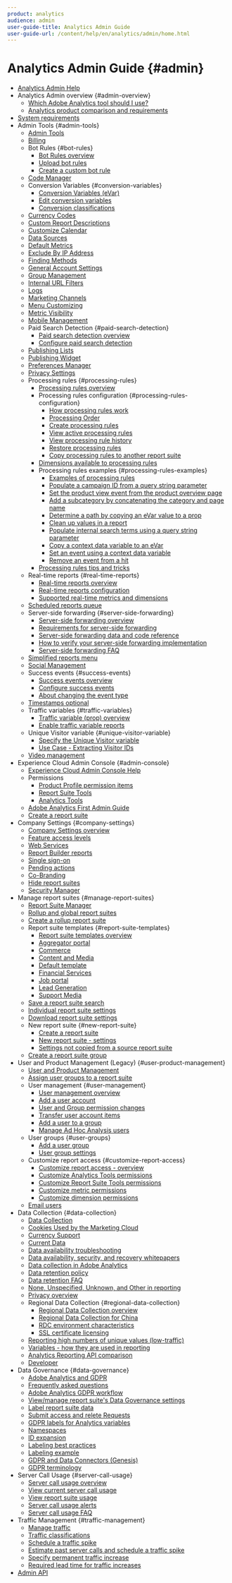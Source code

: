 ```yaml
---
product: analytics
audience: admin
user-guide-title: Analytics Admin Guide
user-guide-url: /content/help/en/analytics/admin/home.html
---
```


# Analytics Admin Guide {#admin}

+ [Analytics Admin Help](home.md)
+ Analytics Admin overview {#admin-overview}
    + [Which Adobe Analytics tool should I use?](c-analytics-product-comparison/which-analytics-tool.md)
    + [Analytics product comparison and requirements](c-analytics-product-comparison/analytics-product-comparison.md)
+ [System requirements](c-system-requirements/sys-reqs.md)
+ Admin Tools {#admin-tools}
    + [Admin Tools](admin/c-admin-tools.md)
    + [Billing](admin/billing-admin.md)
    + Bot Rules {#bot-rules}
        + [Bot Rules overview](admin/bot-rules/bot-rules.md)
        + [Upload bot rules](admin/bot-rules/t-upload-bot-rules.md)
        + [Create a custom bot rule](admin/bot-rules/t-create-bot-rules.md)
    + [Code Manager](admin/code-manager-admin.md)
    + Conversion Variables {#conversion-variables}
        + [Conversion Variables (eVar)](admin/conversion-var-admin/conversion-var-admin.md)
        + [Edit conversion variables](admin/conversion-var-admin/t-conversion-variables-admin.md)
        + [Conversion classifications](admin/conversion-var-admin/conversion-classifications.md)
    + [Currency Codes](admin/currency.md)
    + [Custom Report Descriptions](admin/custom-desc-admin.md)
    + [Customize Calendar](admin/custom-calendar.md)
    + [Data Sources](admin/data-sources.md)
    + [Default Metrics](admin/default-metrics.md)
    + [Exclude By IP Address](admin/exclude-ip.md)
    + [Finding Methods](admin/finding-methods.md)
    + [General Account Settings](admin/general-acct-settings-admin.md)
    + [Group Management](admin/group.md)
    + [Internal URL Filters](admin/internal-url-filter-admin.md)
    + [Logs](admin/logs.md)
    + [Marketing Channels](admin/marketing-channels-admin.md)
    + [Menu Customizing](admin/customize-menus.md)
    + [Metric Visibility](admin/metric-visibility.md)
    + [Mobile Management](admin/mobile-management.md)
    + Paid Search Detection {#paid-search-detection}
        + [Paid search detection overview](admin/paid-search-detection/paid-search-detection.md)
        + [Configure paid search detection](admin/paid-search-detection/t-paid-search-detection.md)
    + [Publishing Lists](admin/publishing-list.md)
    + [Publishing Widget](admin/publishing-widgets-admin.md)
    + [Preferences Manager](admin/preferences-manager.md)
    + [Privacy Settings](admin/privacy-settings.md)
    + Processing rules {#processing-rules}
        + [Processing rules overview](admin/c-processing-rules/processing-rules.md)
        + Processing rules configuration {#processing-rules-configuration}
            + [How processing rules work](admin/c-processing-rules/c-processing-rules-configuration/processing-rules-about.md)
            + [Processing Order](admin/c-processing-rules/c-processing-rules-configuration/processing-rule-order.md)
            + [Create processing rules](admin/c-processing-rules/c-processing-rules-configuration/t-processing-rules.md)
            + [View active processing rules](admin/c-processing-rules/c-processing-rules-configuration/t-processing-rules-view.md)
            + [View processing rule history](admin/c-processing-rules/c-processing-rules-configuration/t-processing-rule-view-history.md)
            + [Restore processing rules](admin/c-processing-rules/c-processing-rules-configuration/t-processing-rules-restore.md)
            + [Copy processing rules to another report suite](admin/c-processing-rules/c-processing-rules-configuration/t-processing-rules-copy-to-rs.md)
        + [Dimensions available to processing rules](admin/c-processing-rules/processing-rule-dimensions.md)
        + Processing rules examples {#processing-rules-examples}
            + [Examples of processing rules](admin/c-processing-rules/processing-rules-examples/processing-rules-examples.md)
            + [Populate a campaign ID from a query string parameter](admin/c-processing-rules/processing-rules-examples/processing-rules-populate-campaign-id.md)
            + [Set the product view event from the product overview page](admin/c-processing-rules/processing-rules-examples/setting-the-product-view-event.md)
            + [Add a subcategory by concatenating the category and page name](admin/c-processing-rules/processing-rules-examples/subcategory-concatenating.md)
            + [Determine a path by copying an eVar value to a prop](admin/c-processing-rules/processing-rules-examples/processing-rules-determining-path.md)
            + [Clean up values in a report](admin/c-processing-rules/processing-rules-examples/clean-up-values-in-a-report.md)
            + [Populate internal search terms using a query string parameter](admin/c-processing-rules/processing-rules-examples/processing-rules-populating-internal-search.md)
            + [Copy a context data variable to an eVar](admin/c-processing-rules/processing-rules-examples/processing-rules-copy-context-data.md)
            + [Set an event using a context data variable](admin/c-processing-rules/processing-rules-examples/processing-rules-copy-context-data-event.md)
            + [Remove an event from a hit](admin/c-processing-rules/processing-rules-examples/processing-rules-remove-event.md)
        + [Processing rules tips and tricks](admin/c-processing-rules/processing-rules-tips.md)
    + Real-time reports {#real-time-reports}
        + [Real-time reports overview](admin/realtime/realtime.md)
        + [Real-time reports configuration](admin/realtime/t-realtime-admin.md)
        + [Supported real-time metrics and dimensions](admin/realtime/realtime-metrics.md)
    + [Scheduled reports queue](admin/scheduled-reports-admin.md)
    + Server-side forwarding {#server-side-forwarding}
        + [Server-side forwarding overview](admin/c-server-side-forwarding/ssf.md)
        + [Requirements for server-side forwarding](admin/c-server-side-forwarding/ssf-requirements.md)
        + [Server-side forwarding data and code reference](admin/c-server-side-forwarding/ssf-reference.md)
        + [How to verify your server-side forwarding implementation](admin/c-server-side-forwarding/ssf-verify.md)
        + [Server-side forwarding FAQ](admin/c-server-side-forwarding/ssf-faq.md)
    + [Simplified reports menu](admin/t-simplified-menu.md)
    + [Social Management](admin/social-management.md)
    + Success events {#success-events}
        + [Success events overview](admin/c-success-events/success-event.md)
        + [Configure success events](admin/c-success-events/t-success-events.md)
        + [About changing the event type](admin/c-success-events/event-type.md)
    + [Timestamps optional](admin/timestamp-optional.md)
    + Traffic variables {#traffic-variables}
        + [Traffic variable (prop) overview](admin/c-traffic-variables/traffic-var.md)
        + [Enable traffic variable reports](admin/c-traffic-variables/t-traffic-variable.md)
    + Unique Visitor variable {#unique-visitor-variable}
        + [Specify the Unique Visitor variable](admin/unique-visitor-variable-admin/t-unique-visitor-variable.md)
        + [Use Case - Extracting Visitor IDs](admin/unique-visitor-variable-admin/extract-visitorids-usecase.md)
    + [Video management](admin/video-management.md)
+ Experience Cloud Admin Console {#admin-console}
    + [Experience Cloud Admin Console Help](admin-console/home.md)
    + Permissions
      + [Product Profile permission items](admin-console/permissions/product-profile.md)
      + [Report Suite Tools](admin-console/permissions/report-suite-tools.md)
      + [Analytics Tools](admin-console/permissions/analytics-tools.md)
    + [Adobe Analytics First Admin Guide](admin-console/first-admin-guide.md)
    + [Create a report suite](admin-console/create-report-suite.md)
+ Company Settings {#company-settings}
    + [Company Settings overview](company/c-company-settings.md)
    + [Feature access levels](company/feature-access-levels.md)
    + [Web Services](company/web-services-admin.md)
    + [Report Builder reports](company/report-builder-reports-admin.md)
    + [Single sign-on](company/single-signon-admin.md)
    + [Pending actions](company/pending-actions-admin.md)
    + [Co-Branding](company/co-branding-admin.md)
    + [Hide report suites](company/c-hide-report-suites.md)
    + [Security Manager](company/security-manager.md)
+ Manage report suites {#manage-report-suites}
    + [Report Suite Manager](c-manage-report-suites/report-suites-admin.md)
    + [Rollup and global report suites](c-manage-report-suites/rollup-report-suite.md)
    + [Create a rollup report suite](c-manage-report-suites/t-rollups.md)
    + Report suite templates {#report-suite-templates}
        + [Report suite templates overview](c-manage-report-suites/c-report-suite-templates/report-suite-templates.md)
        + [Aggregator portal](c-manage-report-suites/c-report-suite-templates/aggregator-portal.md)
        + [Commerce](c-manage-report-suites/c-report-suite-templates/commerce-admin.md)
        + [Content and Media](c-manage-report-suites/c-report-suite-templates/content-media.md)
        + [Default template](c-manage-report-suites/c-report-suite-templates/default-rs-template.md)
        + [Financial Services](c-manage-report-suites/c-report-suite-templates/financial-services.md)
        + [Job portal](c-manage-report-suites/c-report-suite-templates/job-portal.md)
        + [Lead Generation](c-manage-report-suites/c-report-suite-templates/lead-generation.md)
        + [Support Media](c-manage-report-suites/c-report-suite-templates/support-media.md)
    + [Save a report suite search](c-manage-report-suites/t-report-suite-saved-search.md)
    + [Individual report suite settings](c-manage-report-suites/individual-rs-settings.md)
    + [Download report suite settings](c-manage-report-suites/t-download-rs-settings.md)
    + New report suite {#new-report-suite}
        + [Create a report suite](c-manage-report-suites/c-new-report-suite/t-create-a-report-suite.md)
        + [New report suite - settings](c-manage-report-suites/c-new-report-suite/new-report-suite.md)
        + [Settings not copied from a source report suite](c-manage-report-suites/c-new-report-suite/settings-not-copied-from-rs.md)
    + [Create a report suite group](c-manage-report-suites/t-create-rs-group.md)
+ User and Product Management (Legacy) {#user-product-management}
    + [User and Product Management](user-management2/user-management.md)
    + [Assign user groups to a report suite](user-management2/t-group-access-report-suite.md)
    + User management {#user-management}
        + [User management overview](user-management2/c-user-management/users.md)
        + [Add a user account](user-management2/c-user-management/t-add-user-account.md)
        + [User and Group permission changes](user-management2/c-user-management/permissions-changes.md)
        + [Transfer user account items](user-management2/c-user-management/t-transfer-user-accout-privileges.md)
        + [Add a user to a group](user-management2/c-user-management/t-add-user-to-group.md)
        + [Manage Ad Hoc Analysis users](user-management2/c-user-management/t-manage-dsc-users-admin.md)
    + User groups {#user-groups}
        + [Add a user group](user-management2/c-user-groups/t-user-group.md)
        + [User group settings](user-management2/c-user-groups/groups.md)
    + Customize report access {#customize-report-access}
        + [Customize report access - overview](user-management2/c-customize-report-access/groups-customize-report-access.md)
        + [Customize Analytics Tools permissions](user-management2/c-customize-report-access/groups-analytics-tools.md)
        + [Customize Report Suite Tools permissions](user-management2/c-customize-report-access/groups-report-suite-tools.md)
        + [Customize metric permissions](user-management2/c-customize-report-access/groups-metrics.md)
        + [Customize dimension permissions](user-management2/c-customize-report-access/groups-dimensions.md)
    + [Email users](user-management2/t-email-users.md)
+ Data Collection {#data-collection}
    + [Data Collection](data-collection/data-collection.md)
    + [Cookies Used by the Marketing Cloud](https://marketing.adobe.com/resources/help/en_US/whitepapers/cookies/)
    + [Currency Support](https://marketing.adobe.com/resources/help/en_US/whitepapers/currency/)
    + [Current Data](data-collection/data-latency.md)
    + [Data availability troubleshooting](data-collection/latency.md)
    + [Data availability, security, and recovery whitepapers](data-collection/data-collection-whitepapers.md)
    + [Data collection in Adobe Analytics](data-collection/usecase-sending-data-to-sc.md)
    + [Data retention policy](data-collection/data-retention.md)
    + [Data retention FAQ](data-collection/data-retention-client-table-faq.md)
    + [None, Unspecified, Unknown, and Other in reporting](data-collection/none-unspecified-unknown-other.md)
    + [Privacy overview](data-collection/c-privacy-overview.md)
    + Regional Data Collection {#regional-data-collection}
        + [Regional Data Collection overview](data-collection/regional-data-collection/regional-data-collection.md)
        + [Regional Data Collection for China](data-collection/regional-data-collection/rdc-china.md)
        + [RDC environment characteristics](data-collection/regional-data-collection/rdc-environment-characteristics.md)
        + [SSL certificate licensing](data-collection/regional-data-collection/ssl-cert-licensing.md)
    + [Reporting high numbers of unique values (low-traffic)](data-collection/metrics-uniques-high-numbers.md)
    + [Variables - how they are used in reporting](data-collection/variable-definitions.md)
    + [Analytics Reporting API comparison](data-collection/api-comparison.md)
    + [Developer](data-collection/developer.md)
+ Data Governance {#data-governance}
    + [Adobe Analytics and GDPR](c-data-governance/an-gdpr-overview.md)
    + [Frequently asked questions](c-data-governance/gdpr-faq.md)
    + [Adobe Analytics GDPR workflow](c-data-governance/an-gdpr-workflow.md)
    + [View/manage report suite's Data Governance settings](c-data-governance/gdpr-view-settings.md)
    + [Label report suite data](c-data-governance/gdpr-setup-reportsuite.md)
    + [Submit access and relete Requests](c-data-governance/gdpr-submit-access-delete.md)
    + [GDPR labels for Analytics variables](c-data-governance/gdpr-labels.md)
    + [Namespaces](c-data-governance/gdpr-namespaces.md)
    + [ID expansion](c-data-governance/gdpr-id-expansion.md)
    + [Labeling best practices](c-data-governance/gdpr-analytics-ids.md)
    + [Labeling example](c-data-governance/gdpr-labeling-example.md)
    + [GDPR and Data Connectors (Genesis)](c-data-governance/data-connectors-gdpr.md)
    + [GDPR terminology](c-data-governance/gdpr-terminology.md)
+ Server Call Usage {#server-call-usage}
    + [Server call usage overview](c-server-call-usage/overage-overview.md)
    + [View current server call usage](c-server-call-usage/server-call-usage-dashboard.md)
    + [View report suite usage](c-server-call-usage/report-suite-usage.md)
    + [Server call usage alerts](c-server-call-usage/scu-alerts.md)
    + [Server call usage FAQ](c-server-call-usage/overage-faq.md)
+ Traffic Management {#traffic-management}
    + [Manage traffic](c-traffic-management/traffic-management.md)
    + [Traffic classifications](c-traffic-management/traffic-classifications.md)
    + [Schedule a traffic spike](c-traffic-management/t-traffic-schedule-spike.md)
    + [Estimate past server calls and schedule a traffic spike](c-traffic-management/traffic-spike-estimate-past-server-calls.md)
    + [Specify permanent traffic increase](c-traffic-management/t-traffic-permanent.md)
    + [Required lead time for traffic increases](c-traffic-management/traffic-lead-time.md)
+ [Admin API](c-admin-api/c-admin-api.md)
